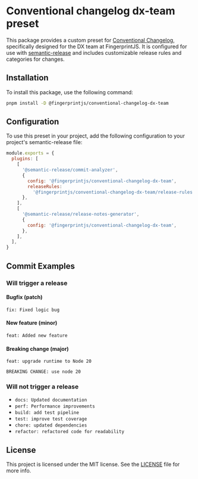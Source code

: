 # Conventional changelog dx-team preset

This package provides a custom preset for [Conventional Changelog](https://github.com/conventional-changelog/conventional-changelog), specifically designed for the DX team at FingerprintJS. It is configured for use with [semantic-release](https://github.com/semantic-release/semantic-release) and includes customizable release rules and categories for changes.

## Installation

To install this package, use the following command:

```bash
pnpm install -D @fingerprintjs/conventional-changelog-dx-team
```

## Configuration

To use this preset in your project, add the following configuration to your project's semantic-release file:

```js
module.exports = {
  plugins: [
    [
      '@semantic-release/commit-analyzer',
      {
        config: '@fingerprintjs/conventional-changelog-dx-team',
        releaseRules:
          '@fingerprintjs/conventional-changelog-dx-team/release-rules',
      },
    ],
    [
      '@semantic-release/release-notes-generator',
      {
        config: '@fingerprintjs/conventional-changelog-dx-team',
      },
    ],
  ],
}
```

## Commit Examples

### Will trigger a release

#### Bugfix (patch)

`fix: Fixed logic bug`

#### New feature (minor)

`feat: Added new feature`

#### Breaking change (major)

```
feat: upgrade runtime to Node 20

BREAKING CHANGE: use node 20
```

### Will not trigger a release

- `docs: Updated documentation`
- `perf: Performance improvements`
- `build: add test pipeline`
- `test: improve test coverage`
- `chore: updated dependencies`
- `refactor: refactored code for readability`

## License

This project is licensed under the MIT license. See the [LICENSE](https://github.com/fingerprintjs/dx-team-toolkit/blob/main/LICENSE) file for more info.
